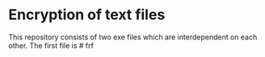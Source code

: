 # Encryption of text files
This repository consists of two exe files which are interdependent on each other.
The first file is # frf
